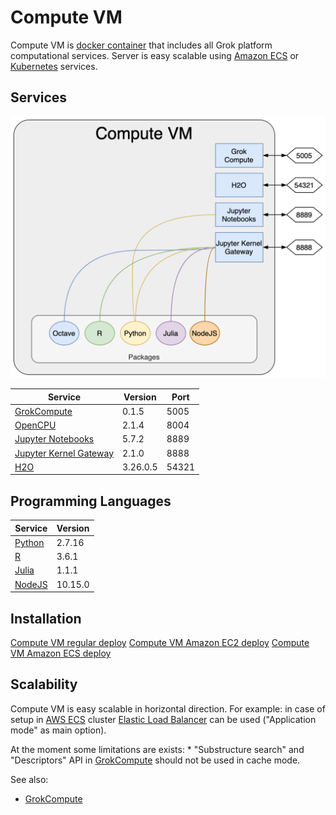<!-- TITLE: Compute VM -->
<!-- SUBTITLE: -->

# Compute VM

Compute VM is [docker container](https://www.docker.com/) that includes all Grok platform computational services. 
Server is easy scalable using [Amazon ECS](https://aws.amazon.com/ecs/) or [Kubernetes](https://kubernetes.io/) services.

## Services 

![Compute VM](../uploads/features/compute-vm.png "Compute VM")

| Service                                                             | Version  | Port  |
|---------------------------------------------------------------------|----------|-------|
| [GrokCompute](grok-compute.md)                                      | 0.1.5    | 5005  |
| [OpenCPU](https://www.opencpu.org)                                  | 2.1.4    | 8004  |
| [Jupyter Notebooks](https://jupyter.org)                            | 5.7.2    | 8889  |
| [Jupyter Kernel Gateway](https://github.com/jupyter/kernel_gateway) | 2.1.0    | 8888  |
| [H2O](https://www.h2o.ai/products/h2o/)                             | 3.26.0.5 | 54321 |


## Programming Languages

| Service                          | Version  |
|----------------------------------|----------|
| [Python](https://www.python.org) | 2.7.16   |
| [R](https://www.r-project.org)   | 3.6.1    |
| [Julia](https://julialang.org)   | 1.1.1    |
| [NodeJS](https://nodejs.org)     | 10.15.0  |


## Installation 

[Compute VM regular deploy](../develop/admin/deploy-regular.md#setup-compute-virtual-machine)
[Compute VM Amazon EC2 deploy](../develop/admin/deploy-amazon-ec2.md#setup-compute-virtual-machine)
[Compute VM Amazon ECS deploy](../develop/admin/deploy-amazon-ecs.md#setup-compute-virtual-machine)


## Scalability

Compute VM is easy scalable in horizontal direction. For example: in case of setup in 
[AWS ECS](https://aws.amazon.com/ecs/) cluster [Elastic Load Balancer](https://aws.amazon.com/elasticloadbalancing/) 
can be used ("Application mode" as main option).

At the moment some limitations are exists:
    * "Substructure search" and "Descriptors" API in [GrokCompute](grok-compute.md) should not be used 
      in cache mode.  


See also:
* [GrokCompute](grok-compute.md)
